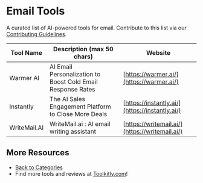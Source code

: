 # Email Tools

A curated list of AI-powered tools for email. Contribute to this list via our [Contributing Guidelines](../CONTRIBUTING.md).

| Tool Name | Description (max 50 chars) | Website |
|-----------|----------------------------|---------|
| Warmer AI | AI Email Personalization to Boost Cold Email Response Rates | [https://warmer.ai/](https://warmer.ai/) |
| Instantly | The AI Sales Engagement Platform to Close More Deals | [https://instantly.ai/](https://instantly.ai/) |
| WriteMail.AI | WriteMail.ai : AI email writing assistant | [https://writemail.ai/](https://writemail.ai/) |

## More Resources
- [Back to Categories](../README.md)
- Find more tools and reviews at [Toolkitly.com](https://toolkitly.com)!
